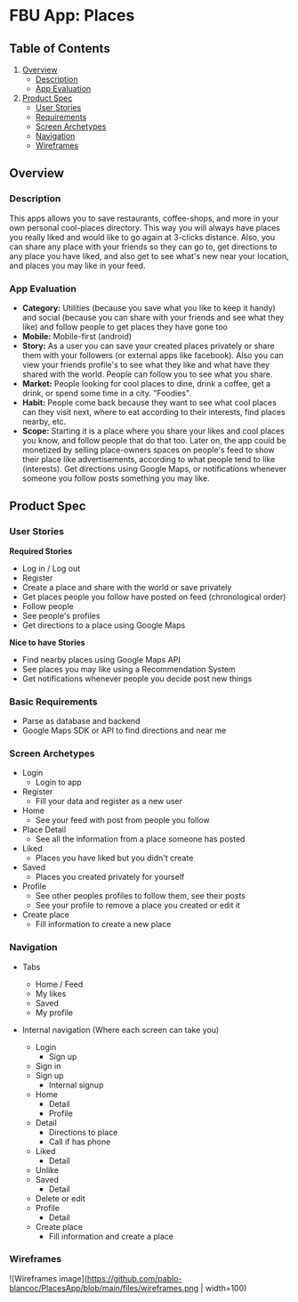 # FBU App: Places

## Table of Contents
1. [Overview](#overview)
    * [Description](#description)
    * [App Evaluation](#app-evaluation)
2. [Product Spec](#product-spec)
    * [User Stories](#user-stories)
    * [Requirements](#basic-requirements)
    * [Screen Archetypes](#screen-archetypes)
    * [Navigation](#navigation)
    * [Wireframes](#wireframes)

## Overview

### Description
This apps allows you to save restaurants, coffee-shops, and more in your own personal cool-places directory. This way you will always have places you really liked and would like to go again at 3-clicks distance. Also, you can share any place with your friends so they can go to, get directions to any place you have liked, and also get to see what's new near your location, and places you may like in your feed.

### App Evaluation
- **Category:** Utilities (because you save what you like to keep it handy) and social (because you can share with your friends and see what they like) and follow people to get places they have gone too
- **Mobile:** Mobile-first (android)
- **Story:** As a user you can save your created places privately or share them with your followers (or external apps like facebook). Also you can view your friends profile's to see what they like and what have they shared with the world. People can follow you to see what you share. 
- **Market:** People looking for cool places to dine, drink a coffee, get a drink, or spend some time in a city. "Foodies".
- **Habit:** People come back because they want to see what cool places can they visit next, where to eat according to their interests, find places nearby, etc.
- **Scope:** Starting it is a place where you share your likes and cool places you know, and follow people that do that too. Later on, the app could be monetized by selling place-owners spaces on people's feed to show their place like advertisements, according to what people tend to like (interests). Get directions using Google Maps, or notifications whenever someone you follow posts something you may like. 

## Product Spec

### User Stories

**Required Stories**
* Log in / Log out
* Register
* Create a place and share with the world or save privately
* Get places people you follow have posted on feed (chronological order)
* Follow people
* See people's profiles
* Get directions to a place using Google Maps

**Nice to have Stories**
* Find nearby places using Google Maps API
* See places you may like using a Recommendation System
* Get notifications whenever people you decide post new things

### Basic Requirements
- Parse as database and backend
- Google Maps SDK or API to find directions and near me

### Screen Archetypes
* Login 
    * Login to app
* Register 
    * Fill your data and register as a new user
* Home 
    * See your feed with post from people you follow
* Place Detail 
    * See all the information from a place someone has posted
* Liked 
    * Places you have liked but you didn't create
* Saved 
    * Places you created privately for yourself
* Profile 
    * See other peoples profiles to follow them, see their posts
    * See your profile to remove a place you created or edit it
* Create place
    * Fill information to create a new place

### Navigation
* Tabs
    * Home / Feed
    * My likes
    * Saved
    * My profile

* Internal navigation (Where each screen can take you)
    * Login
        * Sign up
	* Sign in
    * Sign up
        * Internal signup
    * Home
        * Detail
        * Profile
    * Detail
        * Directions to place
        * Call if has phone
    * Liked
        * Detail
	* Unlike
    * Saved
        * Detail
	* Delete or edit
    * Profile
        * Detail
    * Create place 
        * Fill information and create a place
 
### Wireframes
![Wireframes image](https://github.com/pablo-blancoc/PlacesApp/blob/main/files/wireframes.png | width=100)
